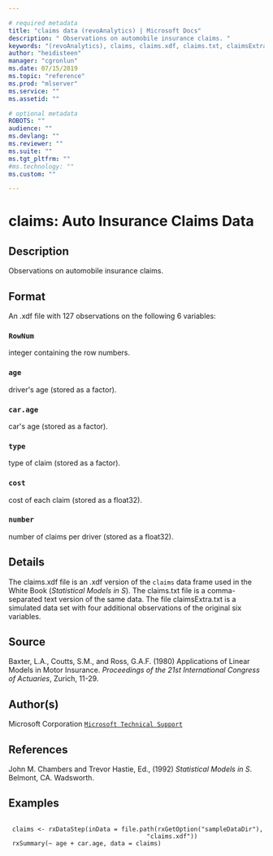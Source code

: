 ```yaml
--- 

# required metadata 
title: "claims data (revoAnalytics) | Microsoft Docs" 
description: " Observations on automobile insurance claims. " 
keywords: "(revoAnalytics), claims, claims.xdf, claims.txt, claimsExtra.txt, datasets" 
author: "heidisteen" 
manager: "cgronlun" 
ms.date: 07/15/2019
ms.topic: "reference" 
ms.prod: "mlserver" 
ms.service: "" 
ms.assetid: "" 

# optional metadata 
ROBOTS: "" 
audience: "" 
ms.devlang: "" 
ms.reviewer: "" 
ms.suite: "" 
ms.tgt_pltfrm: "" 
#ms.technology: "" 
ms.custom: "" 

--- 
```







 # claims: Auto Insurance Claims Data 
 ## Description

Observations on automobile insurance claims.


 ## Format

An .xdf file with 127 observations on the following 6 variables:


### `RowNum`
integer containing the row numbers.


### `age`
driver's age (stored as a factor).


### `car.age`
car's age (stored as a factor).


### `type`
type of claim (stored as a factor).


### `cost`
cost of each claim (stored as a float32).


### `number`
number of claims per driver (stored as a float32).





 ## Details

The claims.xdf file is an .xdf version of the `claims`
data frame used in the White Book (*Statistical Models in S*). The
claims.txt file is a comma-separated text version of the same data. The
file claimsExtra.txt is a simulated data set with four additional
observations of the original six variables.


 ## Source

Baxter, L.A., Coutts, S.M., and Ross, G.A.F. (1980) Applications of Linear
Models in Motor Insurance. *Proceedings of the 21st International
Congress of Actuaries*, Zurich, 11-29.


 ## Author(s)
 Microsoft Corporation [`Microsoft Technical Support`](https://go.microsoft.com/fwlink/?LinkID=698556&clcid=0x409)


 ## References

John M. Chambers and Trevor Hastie, Ed., (1992)
*Statistical Models in S*. Belmont, CA. Wadsworth.


 ## Examples

 ```

  claims <- rxDataStep(inData = file.path(rxGetOption("sampleDataDir"),
                                       "claims.xdf"))
  rxSummary(~ age + car.age, data = claims)
```


